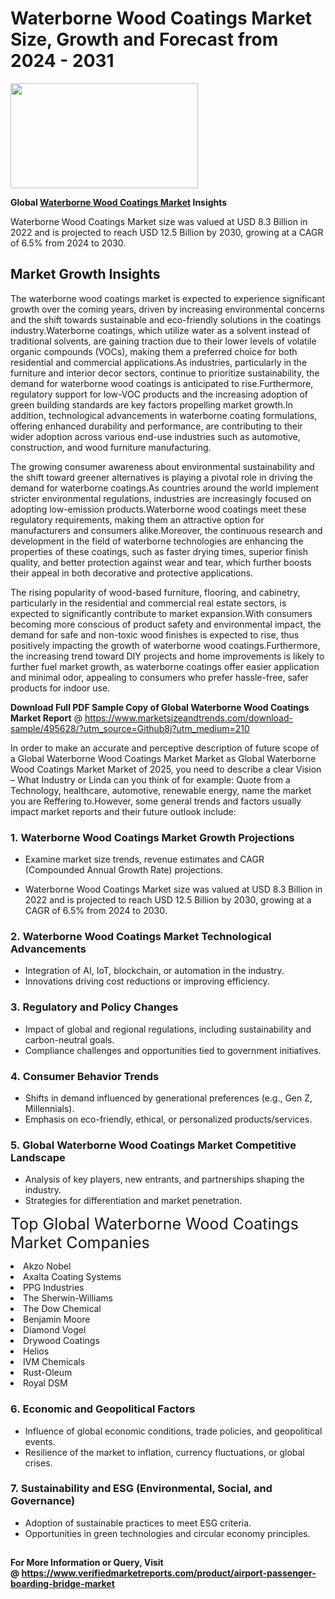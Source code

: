 <H1>Waterborne Wood Coatings Market Size, Growth and Forecast from 2024 - 2031</H1><img class="aligncenter size-medium wp-image-584254" src="https://thirdeyenews.in/wp-content/uploads/2024/09/Global-Market-Research-300x168.jpeg" alt="" width="300" height="168" /><p><strong>Global&nbsp;<a href="https://www.marketsizeandtrends.com/download-sample/495628/?utm_source=Github8j?utm_medium=210">Waterborne Wood Coatings Market</a> Insights</strong></p><p>Waterborne Wood Coatings Market size was valued at USD 8.3 Billion in 2022 and is projected to reach USD 12.5 Billion by 2030, growing at a CAGR of 6.5% from 2024 to 2030.</p><p><h2>Market Growth Insights</h2> <p>The waterborne wood coatings market is expected to experience significant growth over the coming years, driven by increasing environmental concerns and the shift towards sustainable and eco-friendly solutions in the coatings industry.Waterborne coatings, which utilize water as a solvent instead of traditional solvents, are gaining traction due to their lower levels of volatile organic compounds (VOCs), making them a preferred choice for both residential and commercial applications.As industries, particularly in the furniture and interior decor sectors, continue to prioritize sustainability, the demand for waterborne wood coatings is anticipated to rise.Furthermore, regulatory support for low-VOC products and the increasing adoption of green building standards are key factors propelling market growth.In addition, technological advancements in waterborne coating formulations, offering enhanced durability and performance, are contributing to their wider adoption across various end-use industries such as automotive, construction, and wood furniture manufacturing.</p> <p>The growing consumer awareness about environmental sustainability and the shift toward greener alternatives is playing a pivotal role in driving the demand for waterborne coatings.As countries around the world implement stricter environmental regulations, industries are increasingly focused on adopting low-emission products.Waterborne wood coatings meet these regulatory requirements, making them an attractive option for manufacturers and consumers alike.Moreover, the continuous research and development in the field of waterborne technologies are enhancing the properties of these coatings, such as faster drying times, superior finish quality, and better protection against wear and tear, which further boosts their appeal in both decorative and protective applications.</p> <p>The rising popularity of wood-based furniture, flooring, and cabinetry, particularly in the residential and commercial real estate sectors, is expected to significantly contribute to market expansion.With consumers becoming more conscious of product safety and environmental impact, the demand for safe and non-toxic wood finishes is expected to rise, thus positively impacting the growth of waterborne wood coatings.Furthermore, the increasing trend toward DIY projects and home improvements is likely to further fuel market growth, as waterborne coatings offer easier application and minimal odor, appealing to consumers who prefer hassle-free, safer products for indoor use.</p> <p><span class=""><strong>Download Full PDF Sample Copy of Global Waterborne Wood Coatings Market Report</strong> @ <a href="https://www.marketsizeandtrends.com/download-sample/495628/?utm_source=Github8j?utm_medium=210" target="_blank">https://www.marketsizeandtrends.com/download-sample/495628/?utm_source=Github8j?utm_medium=210</a></span></p><p>In order to make an accurate and perceptive description of future scope of a Global&nbsp;Waterborne Wood Coatings Market Market as Global&nbsp;Waterborne Wood Coatings Market Market of 2025, you need to describe a clear Vision &ndash; What Industry or Linda can you think of for example: Quote from a Technology, healthcare, automotive, renewable energy, name the market you are Reffering to.However, some general trends and factors usually impact market reports and their future outlook include:</p><h3>1.&nbsp;<strong>Waterborne Wood Coatings Market Growth Projections</strong></h3><ul><li>Examine market size trends, revenue estimates and CAGR (Compounded Annual Growth Rate) projections.</li><li><p>Waterborne Wood Coatings Market size was valued at USD 8.3 Billion in 2022 and is projected to reach USD 12.5 Billion by 2030, growing at a CAGR of 6.5% from 2024 to 2030.</p></li></ul><h3>2.&nbsp;<strong>Waterborne Wood Coatings Market Technological Advancements</strong></h3><ul><li>Integration of AI, IoT, blockchain, or automation in the industry.</li><li>Innovations driving cost reductions or improving efficiency.</li></ul><h3>3.&nbsp;<strong>Regulatory and Policy Changes</strong></h3><ul><li>Impact of global and regional regulations, including sustainability and carbon-neutral goals.</li><li>Compliance challenges and opportunities tied to government initiatives.</li></ul><h3>4.&nbsp;<strong>Consumer Behavior Trends</strong></h3><ul><li>Shifts in demand influenced by generational preferences (e.g., Gen Z, Millennials).</li><li>Emphasis on eco-friendly, ethical, or personalized products/services.</li></ul><h3>5.&nbsp;<strong>Global Waterborne Wood Coatings Market Competitive Landscape</strong></h3><ul><li>Analysis of key players, new entrants, and partnerships shaping the industry.</li><li>Strategies for differentiation and market penetration.</li></ul><p data-pm-slice="1 1 []"><span style="color: inherit; font-family: inherit; font-size: 25px;">Top Global Waterborne Wood Coatings Market Companies</span></p><div class="" data-test-id=""><p><li>Akzo Nobel</li><li> Axalta Coating Systems</li><li> PPG Industries</li><li> The Sherwin-Williams</li><li> The Dow Chemical</li><li> Benjamin Moore</li><li> Diamond Vogel</li><li> Drywood Coatings</li><li> Helios</li><li> IVM Chemicals</li><li> Rust-Oleum</li><li> Royal DSM</li></p></div><h3>6.&nbsp;<strong>Economic and Geopolitical Factors</strong></h3><ul><li>Influence of global economic conditions, trade policies, and geopolitical events.</li><li>Resilience of the market to inflation, currency fluctuations, or global crises.</li></ul><h3>7.&nbsp;<strong>Sustainability and ESG (Environmental, Social, and Governance)</strong></h3><ul><li>Adoption of sustainable practices to meet ESG criteria.</li><li>Opportunities in green technologies and circular economy principles.</li></ul><h2><strong style="font-size: 14px;">For More Information or Query, Visit @&nbsp;</strong><a style="background-color: #ffffff; font-size: 14px;" href="https://www.marketsizeandtrends.com/report/waterborne-wood-coatings-market/" target="_blank">https://www.verifiedmarketreports.com/product/airport-passenger-boarding-bridge-market</a></h2>
